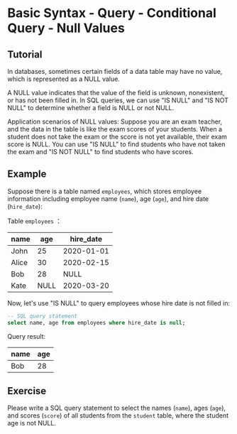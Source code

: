 # Basic Syntax - Query - Conditional Query - Null Values

## Tutorial

In databases, sometimes certain fields of a data table may have no value, which is represented as a NULL value.

A NULL value indicates that the value of the field is unknown, nonexistent, or has not been filled in. In SQL queries, we can use "IS NULL" and "IS NOT NULL" to determine whether a field is NULL or not NULL.

Application scenarios of NULL values: Suppose you are an exam teacher, and the data in the table is like the exam scores of your students. When a student does not take the exam or the score is not yet available, their exam score is NULL. You can use "IS NULL" to find students who have not taken the exam and "IS NOT NULL" to find students who have scores.



## Example

Suppose there is a table named `employees`, which stores employee information including employee name (`name`), age (`age`), and hire date (`hire_date`):

Table `employees` ：

|   name   | age | hire_date  |
|----------|-----|------------|
|   John   |  25 | 2020-01-01 |
|   Alice  |  30 | 2020-02-15 |
|   Bob    |  28 |   NULL     |
|   Kate   | NULL| 2020-03-20 |

Now, let's use "IS NULL" to query employees whose hire date is not filled in:

```sql
-- SQL query statement
select name, age from employees where hire_date is null;
```

Query result:

| name | age  |
| ---- | ---- |
| Bob | 28   |



## Exercise

Please write a SQL query statement to select the names (`name`), ages (`age`), and scores (`score`) of all students from the `student` table, where the student age is not NULL.
